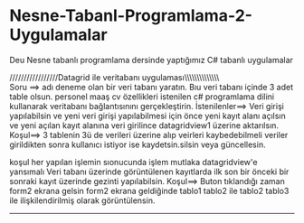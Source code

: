 # Nesne-Tabanl-Programlama-2-Uygulamalar
Deu Nesne tabanlı programlama dersinde yaptığımız C# tabanlı uygulamalar




/////////////////Datagrid ile veritabanı uygulaması\\\\\\\\\\\\\\\\\\\\\\\\\\\\\
Soru ==>
adı deneme olan bir veri tabanı yaratın.
Bıu veri tabanı içinde 3 adet table olsun.
personel
maaş
cv
özellikleri 
istenilen c# programlama dilini kullanarak veritabanı bağlantısınını gerçekleştirin.
İstenilenler==>
Veri girişi yapılabilsin ve yeni veri girişi yapılabilmesi için önce yeni kayıt alanı açılsın ve yeni açılan kayıt alanına veri girilince datagridview1 üzerine aktarılsın.
Koşul==> 3 tablenin 3ü de verileri üzerine alıp veirleri kaybedebilmeli veriler girildikten sonra kullanıcı istiyor ise kaydetsin.silsin veya güncellesin.

koşul her yapılan işlemin sıonucunda işlem mutlaka datagridview'e yansımalı
Veri tabanı üzerinde görüntülenen kayıtlarda ilk son bir önceki bir sonraki kayıt üzerinde gezinti yapılabilsin.
Koşul==> Buton tıklandığı zaman form2 ekrana gelsin form2 ekrana geldiğinde tablo1 tablo2 ile tablo2 tablo3 ile ilişkilendirilmiş olarak görüntülensin.

**********************************************************************************************************************************************************
